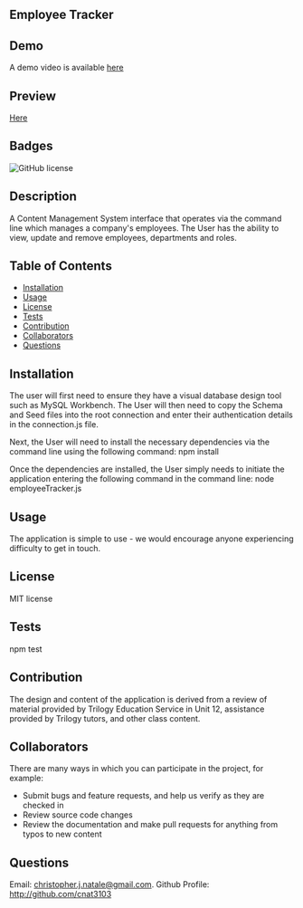 ## Employee Tracker

## Demo
A demo video is available [here](https://drive.google.com/file/d/1i59g93UDOAxaU7KLnhPdnLjrPycRbgoR/view)

## Preview
[Here](Preview.png)

## Badges
![GitHub license](https://img.shields.io/badge/license-MIT-blue.svg)

## Description
A Content Management System interface that operates via the command line which manages a company's employees. The User has the ability to view, update and remove employees, departments and roles.

## Table of Contents
   * [Installation](#Installation)
   * [Usage](#Usage)
   * [License](#License)
   * [Tests](#Tests)
   * [Contribution](#Contribution)
   * [Collaborators](#Collaborators)
   * [Questions](#Questions)

## Installation
The user will first need to ensure they have a visual database design tool such as MySQL Workbench. The User will then need to copy the Schema and Seed files into the root connection and enter their authentication details in the connection.js file.

Next, the User will need to install the necessary dependencies via the command line using the following command:
    npm install

Once the dependencies are installed, the User simply needs to initiate the application entering the following command in the command line:
    node employeeTracker.js

## Usage
The application is simple to use - we would encourage anyone experiencing difficulty to get in touch.

## License
MIT license

## Tests
npm test

## Contribution
The design and content of the application is derived from a review of material provided by Trilogy Education Service in Unit 12, assistance provided by Trilogy tutors, and other class content.

## Collaborators
There are many ways in which you can participate in the project, for example:

- Submit bugs and feature requests, and help us verify as they are checked in
- Review source code changes
- Review the documentation and make pull requests for anything from typos to new content

## Questions
Email: christopher.j.natale@gmail.com.
Github Profile: http://github.com/cnat3103